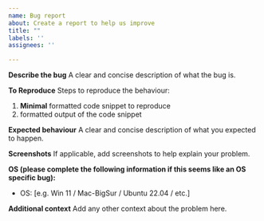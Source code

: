 ```yaml
---
name: Bug report
about: Create a report to help us improve
title: ""
labels: ''
assignees: ''

---
```


**Describe the bug**
A clear and concise description of what the bug is.

**To Reproduce**
Steps to reproduce the behaviour:
1. **Minimal** formatted code snippet to reproduce
2. formatted output of the code snippet

**Expected behaviour**
A clear and concise description of what you expected to happen.

**Screenshots**
If applicable, add screenshots to help explain your problem.

**OS (please complete the following information if this seems like an OS specific bug):**
 - OS: [e.g. Win 11 / Mac-BigSur / Ubuntu 22.04 / etc.]

**Additional context**
Add any other context about the problem here.
